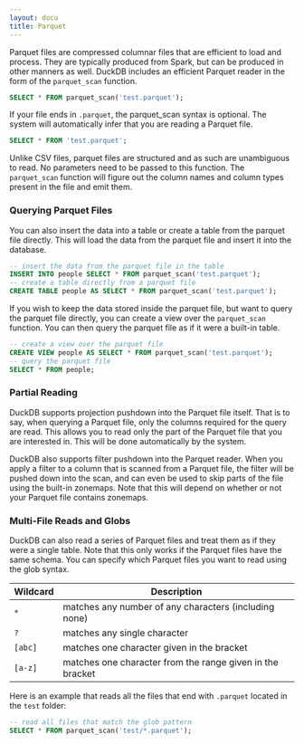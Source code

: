 ```yaml
---
layout: docu
title: Parquet
---
```

Parquet files are compressed columnar files that are efficient to load and process. They are typically produced from Spark, but can be produced in other manners as well. DuckDB includes an efficient Parquet reader in the form of the `parquet_scan` function.

```sql
SELECT * FROM parquet_scan('test.parquet');
```

If your file ends in `.parquet`, the parquet_scan syntax is optional. The system will automatically infer that you are reading a Parquet file. 

```sql
SELECT * FROM 'test.parquet';
```

Unlike CSV files, parquet files are structured and as such are unambiguous to read. No parameters need to be passed to this function. The `parquet_scan` function will figure out the column names and column types present in the file and emit them.

### Querying Parquet Files
You can also insert the data into a table or create a table from the parquet file directly. This will load the data from the parquet file and insert it into the database.

```sql
-- insert the data from the parquet file in the table
INSERT INTO people SELECT * FROM parquet_scan('test.parquet');
-- create a table directly from a parquet file
CREATE TABLE people AS SELECT * FROM parquet_scan('test.parquet');
```

If you wish to keep the data stored inside the parquet file, but want to query the parquet file directly, you can create a view over the `parquet_scan` function. You can then query the parquet file as if it were a built-in table.

```sql
-- create a view over the parquet file
CREATE VIEW people AS SELECT * FROM parquet_scan('test.parquet');
-- query the parquet file
SELECT * FROM people;
```

### Partial Reading
DuckDB supports projection pushdown into the Parquet file itself. That is to say, when querying a Parquet file, only the columns required for the query are read. This allows you to read only the part of the Parquet file that you are interested in. This will be done automatically by the system.

DuckDB also supports filter pushdown into the Parquet reader. When you apply a filter to a column that is scanned from a Parquet file, the filter will be pushed down into the scan, and can even be used to skip parts of the file using the built-in zonemaps. Note that this will depend on whether or not your Parquet file contains zonemaps.

### Multi-File Reads and Globs
DuckDB can also read a series of Parquet files and treat them as if they were a single table. Note that this only works if the Parquet files have the same schema. You can specify which Parquet files you want to read using the glob syntax.

|  Wildcard  |                        Description                        |
|------------|-----------------------------------------------------------|
| `*`        | matches any number of any characters (including none)     |
| `?`        | matches any single character                              |
| `[abc]`    | matches one character given in the bracket                |
| `[a-z]`    | matches one character from the range given in the bracket |

Here is an example that reads all the files that end with `.parquet` located in the `test` folder:

```sql
-- read all files that match the glob pattern
SELECT * FROM parquet_scan('test/*.parquet');
```
